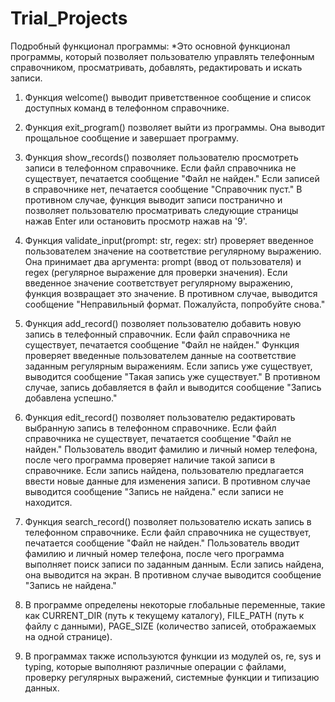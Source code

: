 # Trial_Projects
Подробный функционал программы:
*Это основной функционал программы, который позволяет пользователю управлять телефонным справочником, просматривать, добавлять, редактировать и искать записи.

1. Функция welcome() выводит приветственное сообщение и список доступных команд в телефонном справочнике.

2. Функция exit_program() позволяет выйти из программы. Она выводит прощальное сообщение и завершает программу.

3. Функция show_records() позволяет пользователю просмотреть записи в телефонном справочнике. Если файл справочника не существует, печатается сообщение "Файл не найден." Если записей в справочнике нет, печатается сообщение "Справочник пуст." В противном случае, функция выводит записи постранично и позволяет пользователю просматривать следующие страницы нажав Enter или остановить просмотр нажав на '9'.

4. Функция validate_input(prompt: str, regex: str) проверяет введенное пользователем значение на соответствие регулярному выражению. Она принимает два аргумента: prompt (ввод от пользователя) и regex (регулярное выражение для проверки значения). Если введенное значение соответствует регулярному выражению, функция возвращает это значение. В противном случае, выводится сообщение "Неправильный формат. Пожалуйста, попробуйте снова."

5. Функция add_record() позволяет пользователю добавить новую запись в телефонный справочник. Если файл справочника не существует, печатается сообщение "Файл не найден." Функция проверяет введенные пользователем данные на соответствие заданным регулярным выражениям. Если запись уже существует, выводится сообщение "Такая запись уже существует." В противном случае, запись добавляется в файл и выводится сообщение "Запись добавлена успешно."

6. Функция edit_record() позволяет пользователю редактировать выбранную запись в телефонном справочнике. Если файл справочника не существует, печатается сообщение "Файл не найден." Пользователь вводит фамилию и личный номер телефона, после чего программа проверяет наличие такой записи в справочнике. Если запись найдена, пользователю предлагается ввести новые данные для изменения записи. В противном случае выводится сообщение "Запись не найдена." если записи не находится.

7. Функция search_record() позволяет пользователю искать запись в телефонном справочнике. Если файл справочника не существует, печатается сообщение "Файл не найден." Пользователь вводит фамилию и личный номер телефона, после чего программа выполняет поиск записи по заданным данным. Если запись найдена, она выводится на экран. В противном случае выводится сообщение "Запись не найдена."

8. В программе определены некоторые глобальные переменные, такие как CURRENT_DIR (путь к текущему каталогу), FILE_PATH (путь к файлу с данными), PAGE_SIZE (количество записей, отображаемых на одной странице).

9. В программах также используются функции из модулей os, re, sys и typing, которые выполняют различные операции с файлами, проверку регулярных выражений, системные функции и типизацию данных.
